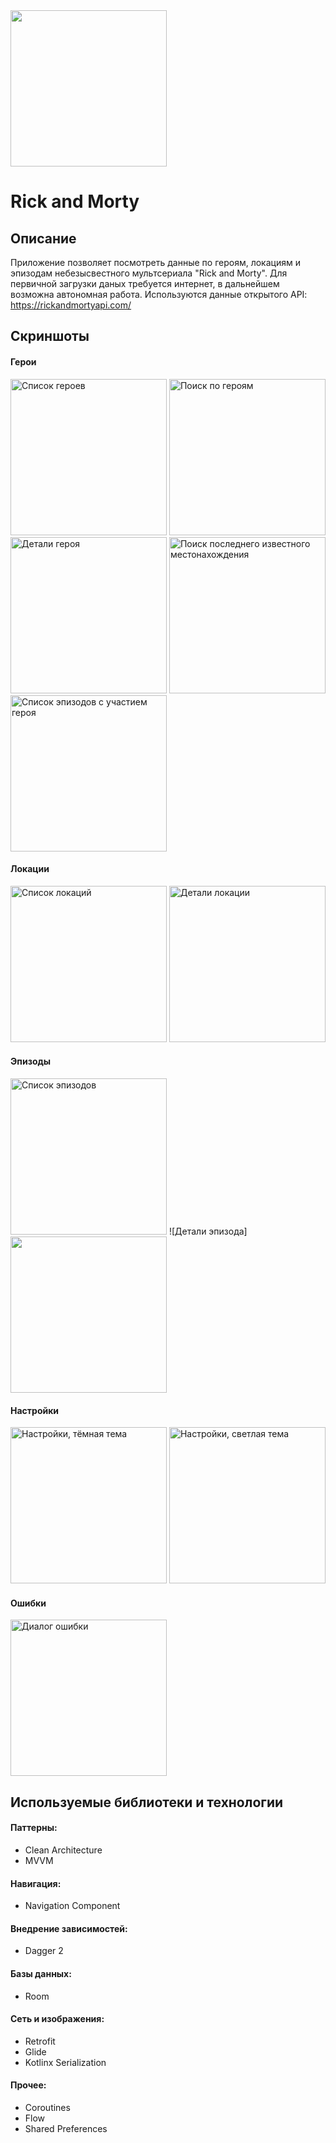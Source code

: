 <img src="/preview/Rick_and_Morty.svg" width="250"/>

# Rick and Morty

## Описание

Приложение позволяет посмотреть данные по героям, локациям и эпизодам небезысвестного мультсериала
"Rick and Morty". Для первичной загрузки даных требуется интернет, в дальнейшем возможна автономная работа.
Используются данные открытого API: <https://rickandmortyapi.com/>

## Скриншоты
#### Герои
<img alt="Список героев" src="/preview/screenshots/001_characters_list.jpg" title="Список героев" width="250"/>
<img src="/preview/screenshots/002_characters_list_search.jpg" width="250" title="Поиск по героям" alt="Поиск по героям"/>

<img src="/preview/screenshots/003_character_item.jpg" width="250" title="Детали героя" alt="Детали героя"/>
<img src="/preview/screenshots/004_character_item_last_seen.jpg" width="250" title="Поиск последнего известного местонахождения" alt="Поиск последнего известного местонахождения"/>
<img src="/preview/screenshots/005_character_item_episodes.jpg" width="250" title="Список эпизодов с участием героя" alt="Список эпизодов с участием героя"/>

#### Локации
<img src="/preview/screenshots/006_locations_list.jpg" width="250" title="Список локаций" alt="Список локаций"/>
<img src="/preview/screenshots/007_location_item.jpg" width="250" title="Детали локации" alt="Детали локации"/>

#### Эпизоды
<img src="/preview/screenshots/008_episodes_list.jpg" width="250" title="Список эпизодов" alt="Список эпизодов"/>
![Детали эпизода]<img src="/preview/screenshots/009_episode_item.jpg" width="250"/>


#### Настройки
<img src="/preview/screenshots/010_settings_dark.jpg" width="250" title="Настройки, тёмная тема" alt="Настройки, тёмная тема"/>
<img src="/preview/screenshots/011_settings_lite.jpg" width="250" title="Настройки, светлая тема" alt="Настройки, светлая тема"/>

#### Ошибки
<img src="/preview/screenshots/012_error_dialog.jpg" width="250" title="Диалог ошибки" alt="Диалог ошибки"/>

## Используемые библиотеки и технологии
#### Паттерны:
* Clean Architecture
* MVVM
#### Навигация:
* Navigation Component
#### Внедрение зависимостей:
* Dagger 2
#### Базы данных:
* Room
#### Сеть и изображения:
* Retrofit
* Glide
* Kotlinx Serialization
#### Прочее:
* Coroutines
* Flow
* Shared Preferences